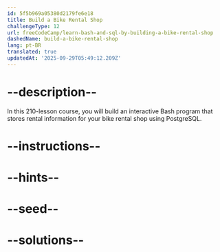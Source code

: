 ```yaml
---
id: 5f5b969a05380d2179fe6e18
title: Build a Bike Rental Shop
challengeType: 12
url: freeCodeCamp/learn-bash-and-sql-by-building-a-bike-rental-shop
dashedName: build-a-bike-rental-shop
lang: pt-BR
translated: true
updatedAt: '2025-09-29T05:49:12.209Z'
---
```


# --description--

In this 210-lesson course, you will build an interactive Bash program that stores rental information for your bike rental shop using PostgreSQL.

# --instructions--

# --hints--

# --seed--

# --solutions--
